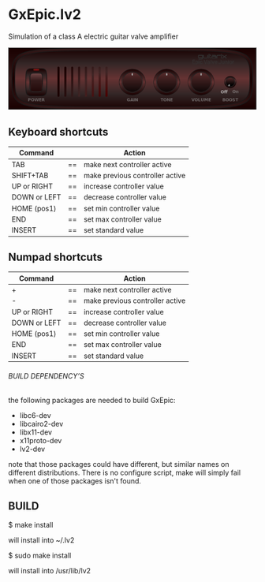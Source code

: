 # GxEpic.lv2
Simulation of a class A electric guitar valve amplifier 


![GxEpic](https://raw.githubusercontent.com/brummer10/GxEpic.lv2/master/GxEpic.png)

## Keyboard shortcuts

|   Command       |     |   Action                      |
|-----------------|:---:|-------------------------------|
|TAB              |==   |make next controller active    |
|SHIFT+TAB        |==   |make previous controller active|
|UP or RIGHT      |==   |increase controller value      |
|DOWN or LEFT     |==   |decrease controller value      |
|HOME (pos1)      |==   |set min controller value       |
|END              |==   |set max controller value       |
|INSERT           |==   |set standard value             |

## Numpad shortcuts

|   Command       |     |   Action                      |
|-----------------|:---:|-------------------------------|
|+                |==   |make next controller active    |
|-                |==   |make previous controller active|
|UP or RIGHT      |==   |increase controller value      |
|DOWN or LEFT     |==   |decrease controller value      |
|HOME (pos1)      |==   |set min controller value       |
|END              |==   |set max controller value       |
|INSERT           |==   |set standard value             |


###### BUILD DEPENDENCY’S 

the following packages are needed to build GxEpic:

- libc6-dev
- libcairo2-dev
- libx11-dev
- x11proto-dev
- lv2-dev

note that those packages could have different, but similar names 
on different distributions. There is no configure script, 
make will simply fail when one of those packages isn't found.

## BUILD 

$ make install

will install into ~/.lv2

$ sudo make install

will install into /usr/lib/lv2

